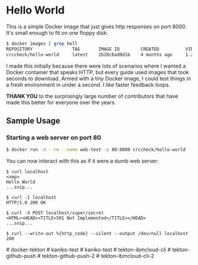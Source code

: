 Hello World
===========

This is a simple Docker image that just gives http responses on port 8000. It's
small enough to fit on one floppy disk:

```bash
$ docker images | grep hell
REPOSITORY               TAG       IMAGE ID        CREATED          VIRTUAL SIZE
crccheck/hello-world     latest    2b28c6ad8d1b    4 months ago     1.2MB
```

I made this initially because there were lots of scenarios where I wanted a
Docker container that speaks HTTP, but every guide used images that took
seconds to download. Armed with a tiny Docker image, I could test things in a
fresh environment in under a second. I like faster feedback loops.

**THANK YOU** to the surprisingly large number of contributors that have made
this better for everyone over the years.


Sample Usage
------------

### Starting a web server on port 80

```bash
$ docker run -d --rm --name web-test -p 80:8000 crccheck/hello-world
```

You can now interact with this as if it were a dumb web server:

```
$ curl localhost
<xmp>
Hello World
...snip...
```

```
$ curl -I localhost
HTTP/1.0 200 OK
```

```
$ curl -X POST localhost/super/secret
<HTML><HEAD><TITLE>501 Not Implemented</TITLE></HEAD>
...snip...
```

```
$ curl --write-out %{http_code} --silent --output /dev/null localhost
200
```
#   d o c k e r - t e k t o n  
 #   k a n i k o - t e s t  
 #   k a n i k o - t e s t  
 #   t e k t o n - i b m c l o u d - c l i  
 #   t e k t o n - g i t h u b - p u s h  
 #   t e k t o n - g i t h u b - p u s h - 2  
 #   t e k t o n - i b m c l o u d - c l i - 2  
 